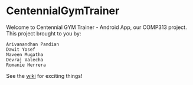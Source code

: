CentennialGymTrainer
====================

Welcome to Centennial GYM Trainer - Android App, our COMP313 project. 
This project brought to you by:

    Arivanandhan Pandian
    Dawit Yosef
    Naveen Mugatha
    Devraj Valecha
    Romanie Herrera
    
See the [wiki](https://github.com/aravindfamous/CentennialGymTrainer/wiki) for exciting things!

